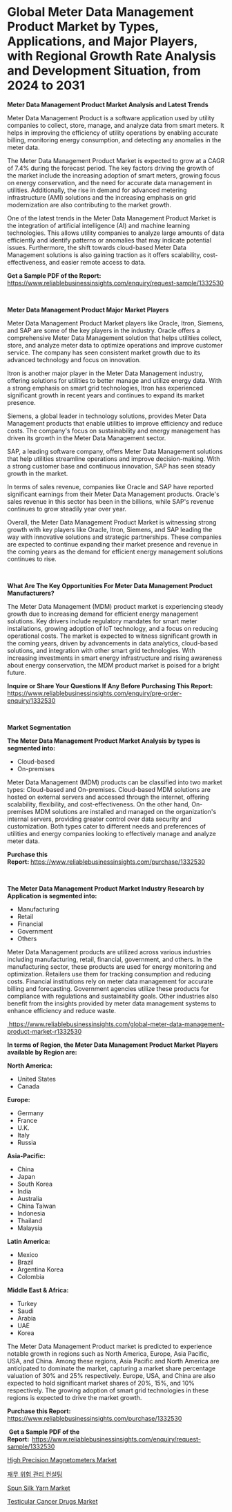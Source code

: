<p><h1>Global Meter Data Management Product Market by Types, Applications, and Major Players, with Regional Growth Rate Analysis and Development Situation, from 2024 to 2031</h1></p><p><strong>Meter Data Management Product Market Analysis and Latest Trends</strong></p>
<p><p>Meter Data Management Product is a software application used by utility companies to collect, store, manage, and analyze data from smart meters. It helps in improving the efficiency of utility operations by enabling accurate billing, monitoring energy consumption, and detecting any anomalies in the meter data.</p><p>The Meter Data Management Product Market is expected to grow at a CAGR of 7.4% during the forecast period. The key factors driving the growth of the market include the increasing adoption of smart meters, growing focus on energy conservation, and the need for accurate data management in utilities. Additionally, the rise in demand for advanced metering infrastructure (AMI) solutions and the increasing emphasis on grid modernization are also contributing to the market growth.</p><p>One of the latest trends in the Meter Data Management Product Market is the integration of artificial intelligence (AI) and machine learning technologies. This allows utility companies to analyze large amounts of data efficiently and identify patterns or anomalies that may indicate potential issues. Furthermore, the shift towards cloud-based Meter Data Management solutions is also gaining traction as it offers scalability, cost-effectiveness, and easier remote access to data.</p></p>
<p><strong>Get a Sample PDF of the Report:&nbsp;</strong> <a href="https://www.reliablebusinessinsights.com/enquiry/request-sample/1332530">https://www.reliablebusinessinsights.com/enquiry/request-sample/1332530</a></p>
<p>&nbsp;</p>
<p><strong>Meter Data Management Product Major Market Players</strong></p>
<p><p>Meter Data Management Product Market players like Oracle, Itron, Siemens, and SAP are some of the key players in the industry. Oracle offers a comprehensive Meter Data Management solution that helps utilities collect, store, and analyze meter data to optimize operations and improve customer service. The company has seen consistent market growth due to its advanced technology and focus on innovation.</p><p>Itron is another major player in the Meter Data Management industry, offering solutions for utilities to better manage and utilize energy data. With a strong emphasis on smart grid technologies, Itron has experienced significant growth in recent years and continues to expand its market presence.</p><p>Siemens, a global leader in technology solutions, provides Meter Data Management products that enable utilities to improve efficiency and reduce costs. The company's focus on sustainability and energy management has driven its growth in the Meter Data Management sector.</p><p>SAP, a leading software company, offers Meter Data Management solutions that help utilities streamline operations and improve decision-making. With a strong customer base and continuous innovation, SAP has seen steady growth in the market.</p><p>In terms of sales revenue, companies like Oracle and SAP have reported significant earnings from their Meter Data Management products. Oracle's sales revenue in this sector has been in the billions, while SAP's revenue continues to grow steadily year over year.</p><p>Overall, the Meter Data Management Product Market is witnessing strong growth with key players like Oracle, Itron, Siemens, and SAP leading the way with innovative solutions and strategic partnerships. These companies are expected to continue expanding their market presence and revenue in the coming years as the demand for efficient energy management solutions continues to rise.</p></p>
<p>&nbsp;</p>
<p><strong>What Are The Key Opportunities For Meter Data Management Product Manufacturers?</strong></p>
<p><p>The Meter Data Management (MDM) product market is experiencing steady growth due to increasing demand for efficient energy management solutions. Key drivers include regulatory mandates for smart meter installations, growing adoption of IoT technology, and a focus on reducing operational costs. The market is expected to witness significant growth in the coming years, driven by advancements in data analytics, cloud-based solutions, and integration with other smart grid technologies. With increasing investments in smart energy infrastructure and rising awareness about energy conservation, the MDM product market is poised for a bright future.</p></p>
<p><strong>Inquire or Share Your Questions If Any Before Purchasing This Report:</strong> <a href="https://www.reliablebusinessinsights.com/enquiry/pre-order-enquiry/1332530">https://www.reliablebusinessinsights.com/enquiry/pre-order-enquiry/1332530</a></p>
<p>&nbsp;</p>
<p><strong>Market Segmentation</strong></p>
<p><strong>The Meter Data Management Product Market Analysis by types is segmented into:</strong></p>
<p><ul><li>Cloud-based</li><li>On-premises</li></ul></p>
<p><p>Meter Data Management (MDM) products can be classified into two market types: Cloud-based and On-premises. Cloud-based MDM solutions are hosted on external servers and accessed through the internet, offering scalability, flexibility, and cost-effectiveness. On the other hand, On-premises MDM solutions are installed and managed on the organization's internal servers, providing greater control over data security and customization. Both types cater to different needs and preferences of utilities and energy companies looking to effectively manage and analyze meter data.</p></p>
<p><strong>Purchase this Report:&nbsp;</strong><a href="https://www.reliablebusinessinsights.com/purchase/1332530">https://www.reliablebusinessinsights.com/purchase/1332530</a></p>
<p>&nbsp;</p>
<p><strong>The Meter Data Management Product Market Industry Research by Application is segmented into:</strong></p>
<p><ul><li>Manufacturing</li><li>Retail</li><li>Financial</li><li>Government</li><li>Others</li></ul></p>
<p><p>Meter Data Management products are utilized across various industries including manufacturing, retail, financial, government, and others. In the manufacturing sector, these products are used for energy monitoring and optimization. Retailers use them for tracking consumption and reducing costs. Financial institutions rely on meter data management for accurate billing and forecasting. Government agencies utilize these products for compliance with regulations and sustainability goals. Other industries also benefit from the insights provided by meter data management systems to enhance efficiency and reduce waste.</p></p>
<p><a href="https://www.reliablebusinessinsights.com/global-meter-data-management-product-market-r1332530">&nbsp;https://www.reliablebusinessinsights.com/global-meter-data-management-product-market-r1332530</a></p>
<p><strong>In terms of Region, the Meter Data Management Product Market Players available by Region are:</strong></p>
<p>
    <p> <strong> North America: </strong>
        <ul>
            <li>United States</li>
            <li>Canada</li>
        </ul>
        </p> 
    <p> <strong> Europe: </strong>
        <ul>
            <li>Germany</li>
            <li>France</li>
            <li>U.K.</li>
            <li>Italy</li>
            <li>Russia</li>
        </ul>
        </p> 
    <p> <strong> Asia-Pacific: </strong>
        <ul>
            <li>China</li>
            <li>Japan</li>
            <li>South Korea</li>
            <li>India</li>
            <li>Australia</li>
            <li>China Taiwan</li>
            <li>Indonesia</li>
            <li>Thailand</li>
            <li>Malaysia</li>
        </ul>
        </p> 
    <p> <strong> Latin America: </strong>
        <ul>
            <li>Mexico</li>
            <li>Brazil</li>
            <li>Argentina Korea</li>
            <li>Colombia</li>
        </ul>
        </p> 
    <p> <strong> Middle East & Africa: </strong>
        <ul>
            <li>Turkey</li>
            <li>Saudi</li>
            <li>Arabia</li>
            <li>UAE</li>
            <li>Korea</li>
        </ul>
    </p>
    </p>
<p><p>The Meter Data Management Product market is predicted to experience notable growth in regions such as North America, Europe, Asia Pacific, USA, and China. Among these regions, Asia Pacific and North America are anticipated to dominate the market, capturing a market share percentage valuation of 30% and 25% respectively. Europe, USA, and China are also expected to hold significant market shares of 20%, 15%, and 10% respectively. The growing adoption of smart grid technologies in these regions is expected to drive the market growth.</p></p>
<p><strong>Purchase this Report: </strong><a href="https://www.reliablebusinessinsights.com/purchase/1332530">https://www.reliablebusinessinsights.com/purchase/1332530</a></p>
<p>&nbsp;<strong>Get a Sample PDF of the Report:&nbsp;&nbsp;</strong><a href="https://www.reliablebusinessinsights.com/enquiry/request-sample/1332530">https://www.reliablebusinessinsights.com/enquiry/request-sample/1332530</a></p>
<p><strong></strong></p>
<p><p><a href="https://github.com/kulaberyasin52/Market-Research-Report-List-1/blob/main/high-precision-magnetometers-market.md">High Precision Magnetometers Market</a></p><p><a href="https://github.com/AnthonyWratten/Market-Research-Report-List-1/blob/main/1121692182477.md">재무 위험 관리 컨설팅</a></p><p><a href="https://medium.com/@ndemosipul/deep-dive-into-the-spun-silk-yarn-market-itstrends-market-segmentation-and-competitive-analysis-260625718bd8">Spun Silk Yarn Market</a></p><p><a href="https://medium.com/@othaleffler2008/insights-into-the-testicular-cancer-drugs-market-size-which-is-expanding-with-a-6-1-22408efe121f">Testicular Cancer Drugs Market</a></p></p>